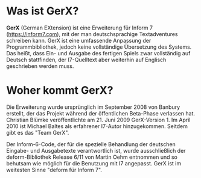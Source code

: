 # Was ist GerX?

**GerX** (German EXtension) ist eine Erweiterung für Inform 7 (<https://inform7.com>), mit der man deutschsprachige Textadventures schreiben kann. GerX ist eine umfassende Anpassung der Programmbibliothek, jedoch keine vollständige Übersetzung des Systems. Das heißt, dass Ein- und Ausgabe des fertigen Spiels zwar vollständig auf Deutsch stattfinden, der I7-Quelltext aber weiterhin auf Englisch geschrieben werden muss.

# Woher kommt GerX?

Die Erweiterung wurde ursprünglich im September 2008 von Banbury erstellt, der das Projekt während der öffentlichen Beta-Phase verlassen hat. Christian Blümke veröffentlichte am 21. Juni 2009 GerX-Version 1. Im April 2010 ist Michael Baltes als erfahrener I7-Autor hinzugekommen. Seitdem gibt es das "Team GerX".

Der Inform-6-Code, der für die spezielle Behandlung der deutschen Eingabe- und Ausgabetexte verantwortlich ist, wurde ausschließlich der deform-Bibliothek Release 6/11 von Martin Oehm entnommen und so behutsam wie möglich für die Benutzung mit I7 angepasst. GerX ist im weitesten Sinne "deform für Inform 7".
